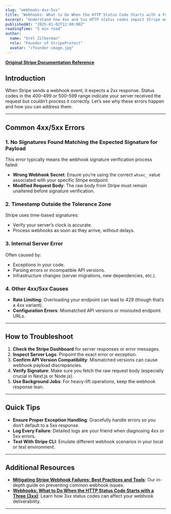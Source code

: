 ```yaml
---
slug: "webhooks-4xx-5xx"
title: "Webhooks: What to Do When the HTTP Status Code Starts with a Four (4xx) or Five (5xx)"
excerpt: "Understand how 4xx and 5xx HTTP status codes impact Stripe webhooks and explore practical solutions to fix them."
publishedAt: "2025-01-02T12:00:00Z"
readingTime: "5 min read"
author:
  name: "Orel Zilberman"
  role: "Founder of StripeProtect"
  avatar: "/founder-image.jpg"
---
```


[**Original Stripe Documentation Reference**](https://support.stripe.com/questions/webhooks-what-to-do-when-the-http-status-code-starts-with-a-four-(4xx)-or-five-(5xx))

## Introduction
When Stripe sends a webhook event, it expects a 2xx response. Status codes in the 400–499 or 500–599 range indicate your server received the request but couldn’t process it correctly. Let’s see why these errors happen and how you can address them.

---

## Common 4xx/5xx Errors

### 1. **No Signatures Found Matching the Expected Signature for Payload**
This error typically means the webhook signature verification process failed:
- **Wrong Webhook Secret**: Ensure you’re using the correct `whsec_` value associated with your specific Stripe endpoint.  
- **Modified Request Body**: The raw body from Stripe must remain unaltered before signature verification.

### 2. **Timestamp Outside the Tolerance Zone**
Stripe uses time-based signatures:
- Verify your server’s clock is accurate.
- Process webhooks as soon as they arrive, without delays.

### 3. **Internal Server Error**
Often caused by:
- Exceptions in your code.
- Parsing errors or incompatible API versions.
- Infrastructure changes (server migrations, new dependencies, etc.).

### 4. **Other 4xx/5xx Causes**
- **Rate Limiting**: Overloading your endpoint can lead to 429 (though that’s a 4xx variant).  
- **Configuration Errors**: Mismatched API versions or misrouted endpoint URLs.  

---

## How to Troubleshoot

1. **Check the Stripe Dashboard** for server responses or error messages.  
2. **Inspect Server Logs**: Pinpoint the exact error or exception.  
3. **Confirm API Version Compatibility**: Mismatched versions can cause webhook payload discrepancies.  
4. **Verify Signature**: Make sure you fetch the raw request body (especially crucial in Next.js or Node.js).  
5. **Use Background Jobs**: For heavy-lift operations, keep the webhook response lean.  

---

## Quick Tips
- **Ensure Proper Exception Handling**: Gracefully handle errors so you don’t default to a 5xx response.  
- **Log Every Failure**: Detailed logs are your friend when diagnosing 4xx or 5xx errors.  
- **Test With Stripe CLI**: Emulate different webhook scenarios in your local or test environment.

---

## Additional Resources

- **[Mitigating Stripe Webhook Failures: Best Practices and Tools](/blog/mitigating-stripe-webhook-failures)**: Our in-depth guide on preventing common webhook issues.  
- **[Webhooks: What to Do When the HTTP Status Code Starts with a Three (3xx)](/blog/webhooks-3xx)**: Learn how 3xx status codes can affect your webhook deliverability.  

---